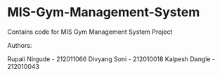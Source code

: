 # MIS-Gym-Management-System
Contains code for MIS Gym Management System Project

Authors:

Rupali Nirgude - 212011066
Divyang Soni - 212010018
Kalpesh Dangle - 212010043
